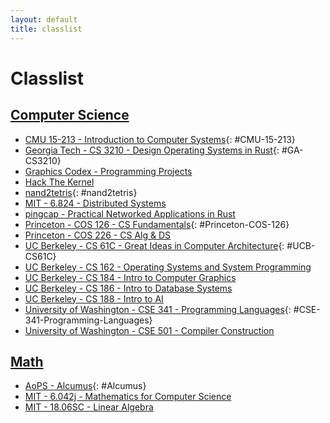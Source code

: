 ```yaml
---
layout: default
title: classlist
---
```


# Classlist

## [Computer Science](https://en.wikipedia.org/wiki/Computer_science)
- [CMU 15-213 - Introduction to Computer Systems](https://www.cs.cmu.edu/afs/cs/academic/class/15213-f19/www/){: #CMU-15-213}
- [Georgia Tech - CS 3210 - Design Operating Systems in Rust](https://tc.gts3.org/cs3210/2020/spring/index.html){: #GA-CS3210}
- [Graphics Codex - Programming Projects](http://graphicscodex.com/projects/projects/index.html)
- [Hack The Kernel](https://github.com/ops-class)
- [nand2tetris](https://www.nand2tetris.org/){: #nand2tetris}
- [MIT - 6.824 - Distributed Systems](https://pdos.csail.mit.edu/6.824/)
- [pingcap - Practical Networked Applications in Rust](https://github.com/pingcap/talent-plan/blob/master/courses/rust/README.md)
- [Princeton - COS 126 - CS Fundamentals](https://www.cs.princeton.edu/courses/archive/spring20/cos126/){: #Princeton-COS-126}
- [Princeton - COS 226 - CS Alg & DS](https://www.cs.princeton.edu/courses/archive/spring20/cos226/)
- [UC Berkeley - CS 61C - Great Ideas in Computer Architecture](https://cs61c.org/su20/){: #UCB-CS61C}
- [UC Berkeley - CS 162 - Operating Systems and System Programming](https://cs162.eecs.berkeley.edu/)
- [UC Berkeley - CS 184 - Intro to Computer Graphics](https://cs184.eecs.berkeley.edu/sp20)
- [UC Berkeley - CS 186 - Intro to Database Systems](https://cs186berkeley.net/)
- [UC Berkeley - CS 188 - Intro to AI](http://ai.berkeley.edu/home.html)
- [University of Washington - CSE 341 - Programming Languages](https://courses.cs.washington.edu/courses/cse341/20sp/){: #CSE-341-Programming-Languages}
- [University of Washington - CSE 501 - Compiler Construction](https://courses.cs.washington.edu/courses/csep501/18sp/)

## [Math](https://en.wikipedia.org/wiki/Mathematics)
- [AoPS - Alcumus](https://artofproblemsolving.com/alcumus){: #Alcumus}
- [MIT - 6.042j - Mathematics for Computer Science](https://ocw.mit.edu/courses/electrical-engineering-and-computer-science/6-042j-mathematics-for-computer-science-spring-2015/)
- [MIT - 18.06SC - Linear Algebra](https://ocw.mit.edu/courses/mathematics/18-06sc-linear-algebra-fall-2011/)
